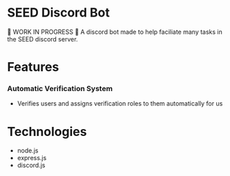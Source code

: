 # SEED Discord Bot
🚧 WORK IN PROGRESS 🚧
A discord bot made to help faciliate many tasks in the SEED discord server.

# Features
### Automatic Verification System
- Verifies users and assigns verification roles to them automatically for us

# Technologies
- node.js
- express.js
- discord.js

